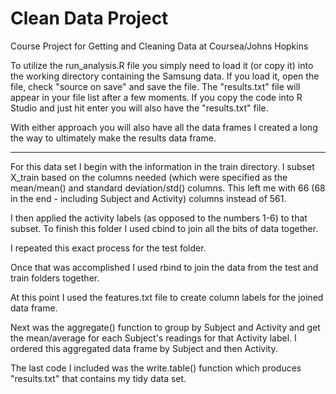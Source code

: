 Clean Data Project
==================

Course Project for Getting and Cleaning Data at Coursea/Johns Hopkins

To utilize the run_analysis.R file you simply need to load it (or copy it) into the working directory containing the Samsung data. If you load it, open the file, check "source on save" and save the file. The "results.txt" file will appear in your file list after a few moments. If you copy the code into R Studio and just hit enter you will also have the "results.txt" file. 

With either approach you will also have all the data frames I created a long the way to ultimately make the results data frame. 

******************************

For this data set I begin with the information in the train directory. I subset X_train based on the columns needed (which were specified as the mean/mean() and standard deviation/std() columns. This left me with 66 (68 in the end - including Subject and Activity) columns instead of 561. 

I then applied the activity labels (as opposed to the numbers 1-6) to that subset. To finish this folder I used cbind to join all the bits of data together. 

I repeated this exact process for the test folder. 

Once that was accomplished I used rbind to join the data from the test and train folders together. 

At this point I used the features.txt file to create column labels for the joined data frame. 

Next was the aggregate() function to group by Subject and Activity and get the mean/average for each Subject's readings for that Activity label. I ordered this aggregated data frame by Subject and then Activity. 

The last code I included was the write.table() function which produces "results.txt" that contains my tidy data set. 


